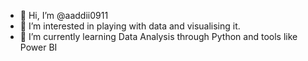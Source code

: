 - 👋 Hi, I’m @aaddii0911
- 👀 I’m interested in playing with data and visualising it.
- 🌱 I’m currently learning Data Analysis through Python and tools like Power BI

<!---
aaddii0911/aaddii0911 is a ✨ special ✨ repository because its `README.md` (this file) appears on your GitHub profile.
You can click the Preview link to take a look at your changes.
--->
